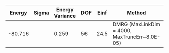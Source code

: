 | Energy  | Sigma | Energy Variance | DOF | Einf | Method                                        | Reference |
|---------|-------|-----------------|-----|------|-----------------------------------------------|-----------|
| -80.716 |       | 0.259           | 56  | 24.5 | DMRG (MaxLinkDim = 4000, MaxTruncErr~8.0E-05) | TODO: ask Max |
